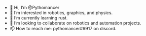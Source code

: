 - 👋 Hi, I’m @Pythomancer
- 👀 I’m interested in robotics, graphics, and physics.
- 🌱 I’m currently learning rust.
- 💞️ I’m looking to collaborate on robotics and automation projects.
- 📫 How to reach me: pythomancer#9917 on discord.

<!---
Pythomancer/Pythomancer is a ✨ special ✨ repository because its `README.md` (this file) appears on your GitHub profile.
You can click the Preview link to take a look at your changes.
--->

